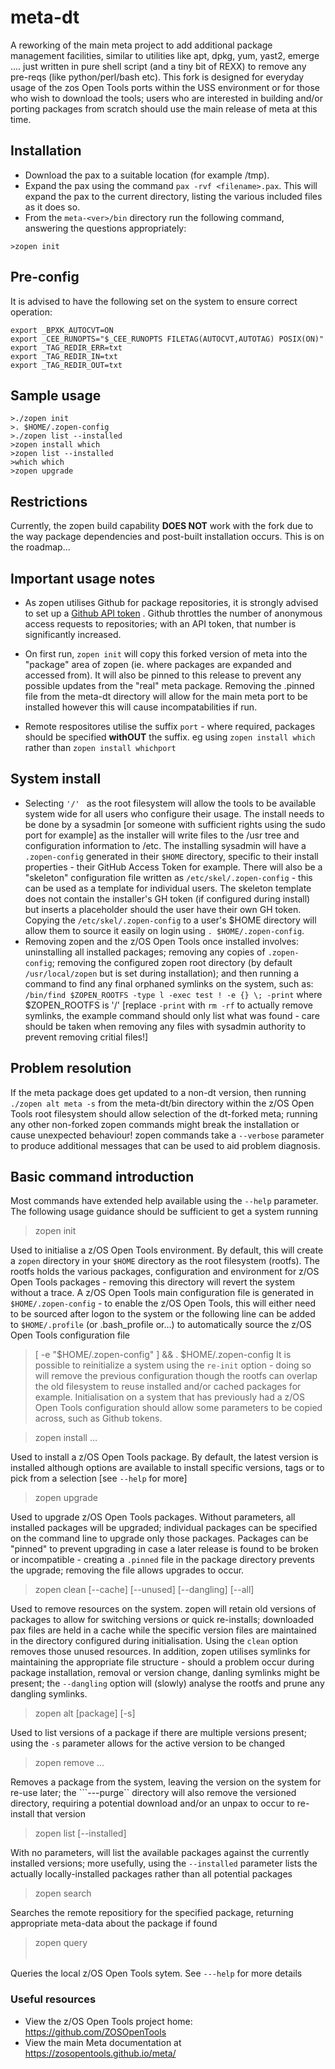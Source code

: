 # meta-dt
A reworking of the main meta project to add additional package management facilities, similar to utilities like apt, dpkg, yum, yast2, emerge .... just written in pure shell script (and a tiny bit of REXX) to remove any pre-reqs (like python/perl/bash etc).
This fork is designed for everyday usage of the zos Open Tools ports within the USS environment or for those who wish to download the tools; users who are interested in building and/or porting packages from scratch should use the main release of meta at this time.

## Installation
- Download the pax to a suitable location (for example /tmp).
- Expand the pax using the command ```pax -rvf <filename>.pax```.  This will expand the pax to the current directory, listing the various included files as it does so.
- From the ```meta-<ver>/bin``` directory run the following command, answering the questions appropriately:
```
>zopen init
```


## Pre-config
It is advised to have the following set on the system to ensure correct operation:
```
export _BPXK_AUTOCVT=ON
export _CEE_RUNOPTS="$_CEE_RUNOPTS FILETAG(AUTOCVT,AUTOTAG) POSIX(ON)"
export _TAG_REDIR_ERR=txt
export _TAG_REDIR_IN=txt
export _TAG_REDIR_OUT=txt
```

## Sample usage
```
>./zopen init
>. $HOME/.zopen-config
>./zopen list --installed
>zopen install which
>zopen list --installed
>which which
>zopen upgrade
```


## Restrictions
Currently, the zopen build capability **DOES NOT** work with the fork due to the way package dependencies and post-built installation occurs.  This is on the roadmap...


## Important usage notes
- As zopen utilises Github for package repositories, it is strongly advised to set up a [Github API token](https://docs.github.com/en/authentication/keeping-your-account-and-data-secure/creating-a-personal-access-token) . Github throttles the number of anonymous access requests to repositories; with an API token, that number is significantly increased.

- On first run, ```zopen init``` will copy this forked version of meta into the "package" area of zopen (ie. where packages are expanded and accessed from).  It will also be pinned to this release to prevent any possible updates from the "real" meta package. Removing the .pinned file from the meta-dt directory will allow for the main meta port to be installed however this will cause incompatabilities if run.

- Remote respositores utilise the suffix ```port``` - where required, packages should be specified **withOUT** the suffix. eg using ```zopen install which``` rather than ```zopen install whichport```

## System install
- Selecting ```'/' ``` as the root filesystem will allow the tools to be available system wide for all users who configure their usage. The install needs to be done by a sysadmin [or someone with sufficient rights using the sudo port for example] as the installer will write files to the /usr tree and configuration information to /etc.  The installing sysadmin will have a `.zopen-config` generated in their ```$HOME``` directory, specific to their install properties - their GitHub Access Token for example.  There will also be a "skeleton" configuration file written as ```/etc/skel/.zopen-config``` - this can be used as a template for individual users.  The skeleton template does not contain the installer's GH token (if configured during install) but inserts a placeholder should the user have their own GH token.  Copying the ```/etc/skel/.zopen-config``` to a user's $HOME directory will allow them to source it easily on login using ```. $HOME/.zopen-config```.
- Removing zopen and the z/OS Open Tools once installed involves: uninstalling all installed packages; removing any copies of ```.zopen-config```; removing the configured zopen root directory (by default ```/usr/local/zopen``` but is set during installation); and then running a command to find any final orphaned symlinks on the system, such as: ```/bin/find $ZOPEN_ROOTFS -type l -exec test ! -e {} \; -print```  where $ZOPEN_ROOTFS is '/' [replace `-print` with `rm -rf` to actually remove symlinks, the example command should only list what was found - care should be taken when removing any files with sysadmin authority to prevent removing critial files!]


## Problem resolution
If the meta package does get updated to a non-dt version, then running ```./zopen alt meta -s``` from the meta-dt/bin directory within the z/OS Open Tools root filesystem should allow selection of the dt-forked meta; running any other non-forked zopen commands might break the installation or cause unexpected behaviour! 
zopen commands take a ```--verbose``` parameter to produce additional messages that can be used to aid problem diagnosis.

## Basic command introduction
Most commands have extended help available using the ```--help``` parameter.  The following usage guidance should be sufficient to get a system running

>zopen init

Used to initialise a z/OS Open Tools environment. By default, this will create a ```zopen``` directory in your ```$HOME``` directory as the root filesystem (rootfs).  The rootfs holds the various packages, configuration and environment for z/OS Open Tools packages - removing this directory will revert the system without a trace.  A z/OS Open Tools main configuration file is generated in ```$HOME/.zopen-config``` - to enable the z/OS Open Tools, this will either need to be sourced after logon to the system or the following line can be added to ```$HOME/.profile``` (or .bash_profile or...) to automatically source the z/OS Open Tools configuration file
>[ -e "$HOME/.zopen-config" ] && . $HOME/.zopen-config
It is possible to reinitialize a system using the ```re-init``` option - doing so will remove the previous configuration though the rootfs can overlap the old filesystem to reuse installed and/or cached packages for example.  Initialisation on a system that has previously had a z/OS Open Tools configuration should allow some parameters to be copied across, such as Github tokens.

>zopen install <package>...

Used to install a z/OS Open Tools package.  By default, the latest version is installed although options are available to install specific versions, tags or to pick from a selection [see ```--help``` for more]

>zopen upgrade

Used to upgrade z/OS Open Tools packages.  Without parameters, all installed packages will be upgraded; individual packages can be specified on the command line to upgrade only those packages.  Packages can be "pinned" to prevent upgrading in case a later release is found to be broken or incompatible - creating a ```.pinned``` file in the package directory prevents the upgrade; removing the file allows upgrades to occur.

>zopen clean [--cache] [--unused] [--dangling] [--all]

Used to remove resources on the system.  zopen will retain old versions of packages to allow for switching versions or quick re-installs; downloaded pax files are held in a cache while the specific version files are maintained in the directory configured during initialisation.  Using the ```clean``` option removes those unused resources.  In addition, zopen utilises symlinks for maintaining the appropriate file structure - should a problem occur during package installation, removal or version change, danling symlinks might be present; the ``--dangling`` option will (slowly) analyse the rootfs and prune any dangling symlinks.

>zopen alt [package] [-s]

Used to list versions of a package if there are multiple versions present; using the ```-s``` parameter allows for the active version to be changed

>zopen remove <package>...

Removes a package from the system, leaving the version on the system for re-use later; the ```---purge`` directory will also remove the versioned directory, requiring a potential download and/or an unpax to occur to re-install that version


>zopen list [--installed]

With no parameters, will list the available packages against the currently installed versions; more usefully, using the ```--installed``` parameter lists the actually locally-installed packages rather than all potential packages

>zopen search <package>

Searches the remote repositiory for the specified package, returning appropriate meta-data about the package if found

>zopen query <option>

Queries the local z/OS Open Tools sytem. See ```---help``` for more details




### Useful resources
- View the z/OS Open Tools project home: https://github.com/ZOSOpenTools
- View the main Meta documentation at https://zosopentools.github.io/meta/


